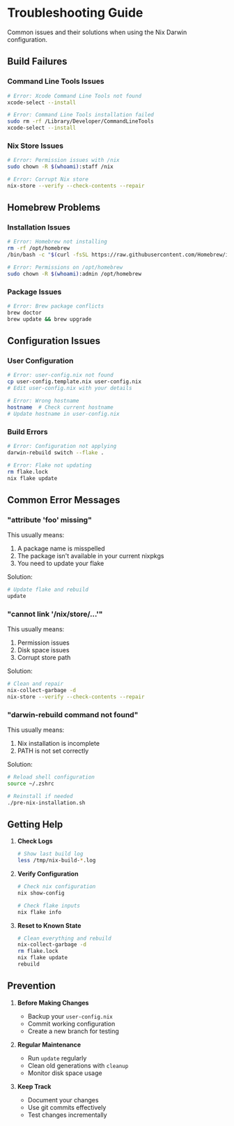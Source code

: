 # Troubleshooting Guide

Common issues and their solutions when using the Nix Darwin configuration.

## Build Failures

### Command Line Tools Issues

```bash
# Error: Xcode Command Line Tools not found
xcode-select --install

# Error: Command Line Tools installation failed
sudo rm -rf /Library/Developer/CommandLineTools
xcode-select --install
```

### Nix Store Issues

```bash
# Error: Permission issues with /nix
sudo chown -R $(whoami):staff /nix

# Error: Corrupt Nix store
nix-store --verify --check-contents --repair
```

## Homebrew Problems

### Installation Issues

```bash
# Error: Homebrew not installing
rm -rf /opt/homebrew
/bin/bash -c "$(curl -fsSL https://raw.githubusercontent.com/Homebrew/install/HEAD/install.sh)"

# Error: Permissions on /opt/homebrew
sudo chown -R $(whoami):admin /opt/homebrew
```

### Package Issues

```bash
# Error: Brew package conflicts
brew doctor
brew update && brew upgrade
```

## Configuration Issues

### User Configuration

```bash
# Error: user-config.nix not found
cp user-config.template.nix user-config.nix
# Edit user-config.nix with your details

# Error: Wrong hostname
hostname  # Check current hostname
# Update hostname in user-config.nix
```

### Build Errors

```bash
# Error: Configuration not applying
darwin-rebuild switch --flake .

# Error: Flake not updating
rm flake.lock
nix flake update
```

## Common Error Messages

### "attribute 'foo' missing"

This usually means:

1. A package name is misspelled
2. The package isn't available in your current nixpkgs
3. You need to update your flake

Solution:

```bash
# Update flake and rebuild
update
```

### "cannot link '/nix/store/...'"

This usually means:

1. Permission issues
2. Disk space issues
3. Corrupt store path

Solution:

```bash
# Clean and repair
nix-collect-garbage -d
nix-store --verify --check-contents --repair
```

### "darwin-rebuild command not found"

This usually means:

1. Nix installation is incomplete
2. PATH is not set correctly

Solution:

```bash
# Reload shell configuration
source ~/.zshrc

# Reinstall if needed
./pre-nix-installation.sh
```

## Getting Help

1. **Check Logs**

   ```bash
   # Show last build log
   less /tmp/nix-build-*.log
   ```

2. **Verify Configuration**

   ```bash
   # Check nix configuration
   nix show-config
   
   # Check flake inputs
   nix flake info
   ```

3. **Reset to Known State**

   ```bash
   # Clean everything and rebuild
   nix-collect-garbage -d
   rm flake.lock
   nix flake update
   rebuild
   ```

## Prevention

1. **Before Making Changes**
   - Backup your `user-config.nix`
   - Commit working configuration
   - Create a new branch for testing

2. **Regular Maintenance**
   - Run `update` regularly
   - Clean old generations with `cleanup`
   - Monitor disk space usage

3. **Keep Track**
   - Document your changes
   - Use git commits effectively
   - Test changes incrementally
